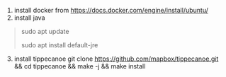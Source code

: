 1. install docker from https://docs.docker.com/engine/install/ubuntu/
2. install java
> sudo apt update
> 
>  sudo apt install default-jre
3. install tippecanoe  git clone https://github.com/mapbox/tippecanoe.git && cd tippecanoe && make -j && make install       